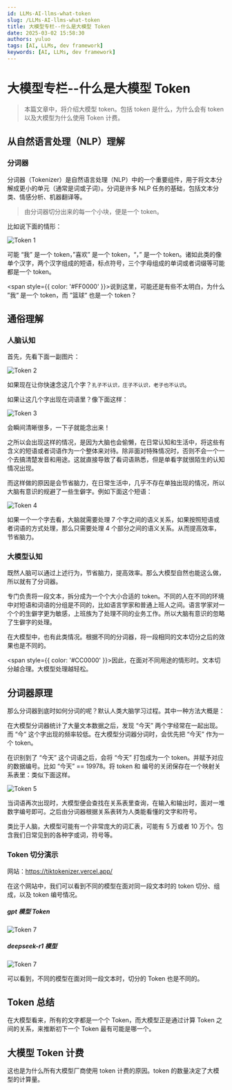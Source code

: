 ```yaml
---
id: LLMs-AI-llms-what-token
slug: /LLMs-AI-llms-what-token
title: 大模型专栏--什么是大模型 Token
date: 2025-03-02 15:58:30
authors: yuluo
tags: [AI, LLMs, dev framework]
keywords: [AI, LLMs, dev framework]
---
```


<!-- truncate -->

# 大模型专栏--什么是大模型 Token

> 本篇文章中，将介绍大模型 token。包括 token 是什么，为什么会有 token 以及大模型为什么使用 Token 计费。

## 从自然语言处理（NLP）理解

### 分词器

分词器（Tokenizer）是自然语言处理（NLP）中的一个重要组件，用于将文本分解成更小的单元（通常是词或子词）。分词是许多 NLP 任务的基础，包括文本分类、情感分析、机器翻译等。

> 由分词器切分出来的每一个小块，便是一个 token。

比如说下面的情形：

![Token 1](/img/ai/token/4.png)

可能 “我” 是一个 token，”喜欢” 是一个 token，“，” 是一个 token。诸如此类的像单个汉字，两个汉字组成的短语，标点符号，三个字母组成的单词或者词缀等可能都是一个 token。

<span style={{ color: '#FF0000' }}>说到这里，可能还是有些不太明白，为什么 ”我“ 是一个 token，而 ”篮球“ 也是一个 token？</span>

## 通俗理解

### 人脑认知

首先，先看下面一副图片：

![Token 2](/img/ai/token/1.png)

如果现在让你快速念这几个字？`孔子不认识，庄子不认识，老子也不认识`。

如果让这几个字出现在词语里？像下面这样：

![Token 3](/img/ai/token/8.png)

会瞬间清晰很多，一下子就能念出来！

之所以会出现这样的情况，是因为大脑也会偷懒，在日常认知和生活中，将这些有含义的短语或者词语作为一个整体来对待。除非面对特殊情况时，否则不会一个一个去搞清楚发音和用途。这就直接导致了看词语熟悉，但是单看字就很陌生的认知情况出现。

而这样做的原因是会节省脑力，在日常生活中，几乎不存在单独出现的情况，所以大脑有意识的规避了一些生僻字。例如下面这个短语：

![Token 4](/img/ai/token/2.png)

如果一个一个字去看，大脑就需要处理 7 个字之间的语义关系，如果按照短语或者词语的方式处理，那么只需要处理 4 个部分之间的语义关系。从而提高效率，节省脑力。

### 大模型认知

既然人脑可以通过上述行为，节省脑力，提高效率。那么大模型自然也能这么做，所以就有了分词器。

专门负责将一段文本，拆分成为一个个大小合适的 token。不同的人在不同的环境中对短语和词语的分组是不同的，比如语言学家和普通上班人之间。语言学家对一个个的生僻字更为敏感，上班族为了处理不同的业务工作。所以大脑有意识的忽略了生僻字的处理。

在大模型中，也有此类情况。根据不同的分词器，将一段相同的文本切分之后的效果也是不同的。

<span style={{ color: '#CC0000' }}>因此，在面对不同用途的情形时。文本切分越合理。大模型处理越轻松。</span>

## 分词器原理

那么分词器到底时如何分词的呢？默认人类大脑学习过程。其中一种方法大概是：

在大模型分词器统计了大量文本数据之后，发现 “今天” 两个字经常在一起出现。而 “今” 这个字出现的频率较低。在大模型分词器分词时，会优先把 “今天” 作为一个 token。

在识别到了 “今天” 这个词语之后，会将 “今天” 打包成为一个 token。并赋予对应的数据编号。比如 “今天” == 19978。将 token 和 编号的关闭保存在一个映射关系表里：类似下面这样。

![Token 5](/img/ai/token/6.png)

当词语再次出现时，大模型便会查找在关系表里查询，在输入和输出时，面对一堆数字编号即可。之后由分词器根据关系表转为人类能看懂的文字和符号。

类比于人脑，大模型可能有一个非常庞大的词汇表，可能有 5 万或者 10 万个。包含我们日常见到的各种字或词，符号等。

###  Token 切分演示

网站：https://tiktokenizer.vercel.app/

在这个网站中，我们可以看到不同的模型在面对同一段文本时的 token 切分、组成，以及 token 编号情况。

##### gpt 模型 Token

![Token 7](/img/ai/token/3.png)

##### deepseek-r1 模型

![Token 7](/img/ai/token/5.png)

可以看到，不同的模型在面对同一段文本时，切分的 Token 也是不同的。

## Token 总结

在大模型看来，所有的文字都是一个个 Token，而大模型正是通过计算 Token 之间的关系，来推断初下一个 Token 最有可能是哪一个。

## 大模型 Token 计费

这也是为什么所有大模型厂商使用 token 计费的原因。token 的数量决定了大模型的计算量。
